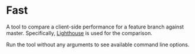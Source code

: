 # Fast

A tool to compare a client-side performance for a feature branch against master.
Specifically, [Lighthouse](https://developers.google.com/web/tools/lighthouse/)
is used for the comparison.

Run the tool without any arguments to see available command line options.
